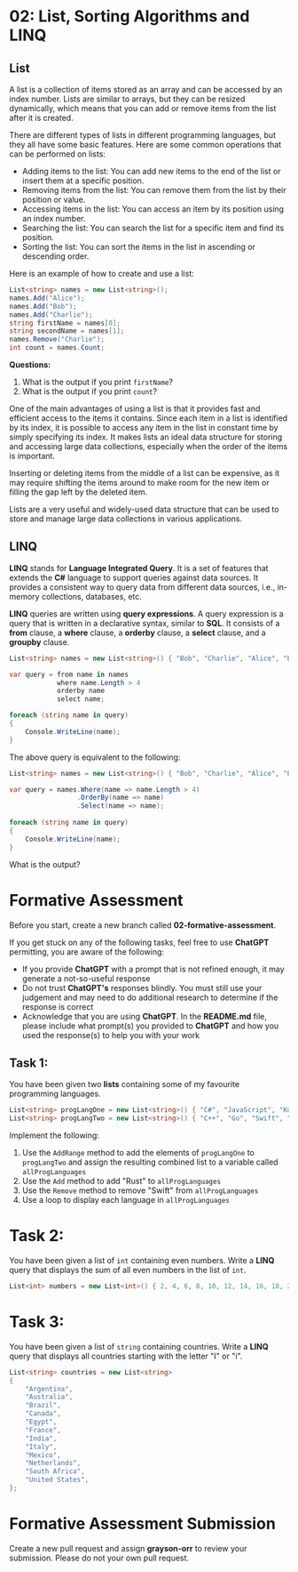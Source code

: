 # 02: List, Sorting Algorithms and LINQ

## List

A list is a collection of items stored as an array and can be accessed by an index number. Lists are similar to arrays, but they can be resized dynamically, which means that you can add or remove items from the list after it is created.

There are different types of lists in different programming languages, but they all have some basic features. Here are some common operations that can be performed on lists:

- Adding items to the list: You can add new items to the end of the list or insert them at a specific position.
- Removing items from the list: You can remove them from the list by their position or value.
- Accessing items in the list: You can access an item by its position using an index number.
- Searching the list: You can search the list for a specific item and find its position.
- Sorting the list: You can sort the items in the list in ascending or descending order.

Here is an example of how to create and use a list:

```cs
List<string> names = new List<string>();
names.Add("Alice");
names.Add("Bob");
names.Add("Charlie");
string firstName = names[0];
string secondName = names[1];
names.Remove("Charlie");
int count = names.Count;
```

**Questions:**

1. What is the output if you print `firstName`?
2. What is the output if you print `count`?

One of the main advantages of using a list is that it provides fast and efficient access to the items it contains. Since each item in a list is identified by its index, it is possible to access any item in the list in constant time by simply specifying its index. It makes lists an ideal data structure for storing and accessing large data collections, especially when the order of the items is important.

Inserting or deleting items from the middle of a list can be expensive, as it may require shifting the items around to make room for the new item or filling the gap left by the deleted item.

Lists are a very useful and widely-used data structure that can be used to store and manage large data collections in various applications.

## LINQ

**LINQ** stands for **Language Integrated Query**. It is a set of features that extends the **C#** language to support queries against data sources. It provides a consistent way to query data from different data sources, i.e., in-memory collections, databases, etc.

**LINQ** queries are written using **query expressions**. A query expression is a query that is written in a declarative syntax, similar to **SQL**. It consists of a **from** clause, a **where** clause, a **orderby** clause, a **select** clause, and a **groupby** clause.

```cs
List<string> names = new List<string>() { "Bob", "Charlie", "Alice", "Eve" };

var query = from name in names
            where name.Length > 4
            orderby name
            select name;

foreach (string name in query)
{
    Console.WriteLine(name);
}
```

The above query is equivalent to the following:

```cs
List<string> names = new List<string>() { "Bob", "Charlie", "Alice", "Eve" };

var query = names.Where(name => name.Length > 4)
                 .OrderBy(name => name)
                 .Select(name => name);
            
foreach (string name in query)
{
    Console.WriteLine(name);
}
```

What is the output?

# Formative Assessment

Before you start, create a new branch called **02-formative-assessment**.

If you get stuck on any of the following tasks, feel free to use **ChatGPT** permitting, you are aware of the following:

- If you provide **ChatGPT** with a prompt that is not refined enough, it may generate a not-so-useful response
- Do not trust **ChatGPT's** responses blindly. You must still use your judgement and may need to do additional research to determine if the response is correct
- Acknowledge that you are using **ChatGPT**. In the **README.md** file, please include what prompt(s) you provided to **ChatGPT** and how you used the response(s) to help you with your work

## Task 1:

You have been given two **lists** containing some of my favourite programming languages.

```cs
List<string> progLangOne = new List<string>() { "C#", "JavaScript", "Kotlin", "Python" };
List<string> progLangTwo = new List<string>() { "C++", "Go", "Swift", "TypeScript" };
```

Implement the following:

1. Use the `AddRange` method to add the elements of `progLangOne` to `progLangTwo` and assign the resulting combined list to a variable called `allProgLanguages`
2. Use the `Add` method to add "Rust" to `allProgLanguages`
3. Use the `Remove` method to remove "Swift" from `allProgLanguages`
4. Use a loop to display each language in `allProgLanguages`

# Task 2:

You have been given a list of `int` containing even numbers. Write a **LINQ** query that displays the sum of all even numbers in the list of `int`.

```cs
List<int> numbers = new List<int>() { 2, 4, 6, 8, 10, 12, 14, 16, 18, 20 };
```

# Task 3:

You have been given a list of `string` containing countries. Write a **LINQ** query that displays all countries starting with the letter "I" or "i".

```cs
List<string> countries = new List<string>
{
    "Argentina",
    "Australia",
    "Brazil",
    "Canada",
    "Egypt",
    "France",
    "India",
    "Italy",
    "Mexico",
    "Netherlands",
    "South Africa",
    "United States",
};
```

# Formative Assessment Submission

Create a new pull request and assign **grayson-orr** to review your submission. Please do not your own pull request.
